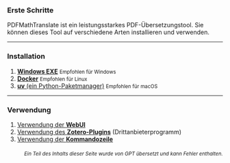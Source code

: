 ### Erste Schritte

PDFMathTranslate ist ein leistungsstarkes PDF-Übersetzungstool. Sie können dieses Tool auf verschiedene Arten installieren und verwenden.

---

### Installation

1. [**Windows EXE**](./INSTALLATION_winexe.md) <small>Empfohlen für Windows</small>
2. [**Docker**](./INSTALLATION_docker.md) <small>Empfohlen für Linux</small>
3. [**uv** (ein Python-Paketmanager)](./INSTALLATION_uv.md) <small>Empfohlen für macOS</small>

---

### Verwendung

1. [Verwendung der **WebUI**](./USAGE_webui.md)
2. [Verwendung des **Zotero-Plugins**](https://github.com/guaguastandup/zotero-pdf2zh) (Drittanbieterprogramm)
3. [Verwendung der **Kommandozeile**](./USAGE_commandline.md)

<div align="right"> 
<h6><small>Ein Teil des Inhalts dieser Seite wurde von GPT übersetzt und kann Fehler enthalten.</small></h6>
